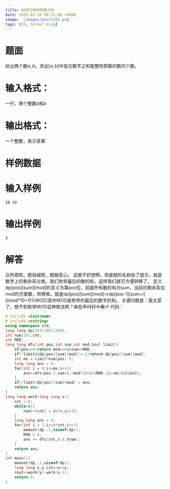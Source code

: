 ```yaml
---
title: AHOI2009同类分布
date: 2019-03-16 09:51:06 +0800
image: '/images/posts/OI.png'
tags: [OI, former blog]
---
```


# 题面
给出两个数$a,b$，求出$[a,b]$中各位数字之和能整除原数的数的个数。
# 输入格式：
一行，两个整数$a$和$b$
# 输出格式：
一个整数，表示答案
# 样例数据
#  输入样例
```
10 19
```
#  输出样例
```
3
```
# 解答
众所周知，题目越短，题越恶心。
这题不好想啊，但是题的名称给了提示，就是数学上的剩余系分类。我们枚举最后的数的和，这样我们就可方便转移了。
定义dp[pos][sum][mod]的含义为第pos位，前面所有数的和为sum，当前的剩余系位mod的方案数，转移嘛，就是dp[pos][sum][mod]->dp[pos-1][sum+i][(mod*10+1)%MOD]其中MOD是枚举的最后的数字的和。
关键问题是：我太菜了，想不到枚举MOD这种做法啊？~~实在不行打个表？~~
代码：
```cpp
# include <iostream>
# include <cstring>
using namespace std;
long long dp[20][200][200];
int num[20],cnt;
int MOD;
long long dfs(int pos,int sum,int mod,bool limit){
	if(pos==0)return mod==0&&sum==MOD;
	if(!limit&&dp[pos][sum][mod]!=-1)return dp[pos][sum][mod];
	int mx = limit?num[pos]:9;
	long long ans = 0;
	for(int i = 0;i<=mx;i++){
		ans+=dfs(pos-1,sum+i,(mod*10+i)%MOD,(i==mx)&&limit);
	}
	if(!limit)dp[pos][sum][mod] = ans;
	return ans;
}
long long work(long long x){
	cnt = 0;
	while(x){
		num[++cnt] = x%10;x/=10;
	}
	long long ans = 0;
	for(int i = 1;i<=9*cnt;i++){
		memset(dp,-1,sizeof(dp));
		MOD = i;
		ans += dfs(cnt,0,0,true);
	}
	return ans;
}
int main(){
	memset(dp,-1,sizeof(dp));
	long long x,y;cin>>x>>y;
	cout<<work(y)-work(x-1);
	return 0;
}
```